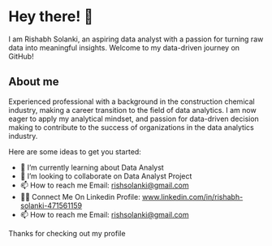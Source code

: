 # Hey there! 👋

I am Rishabh Solanki, an aspiring data analyst with a passion for turning raw data into meaningful insights. Welcome to my data-driven journey on GitHub!

## About me

Experienced professional with a background in the construction chemical industry, making a career transition to the field of data analytics. I am now eager to apply my analytical mindset, and passion for data-driven decision making to contribute to the success of organizations in the data analytics industry.

Here are some ideas to get you started:

- 🌱 I’m currently learning about Data Analyst
- 👯 I’m looking to collaborate on Data Analyst Project
- 📫 How to reach me Email: rishsolanki@gmail.com
- 👩‍💻 Connect Me On Linkedin Profile: www.linkedin.com/in/rishabh-solanki-471561159
- 📫 How to reach me Email: rishsolanki@gmail.com
  
Thanks for checking out my profile
